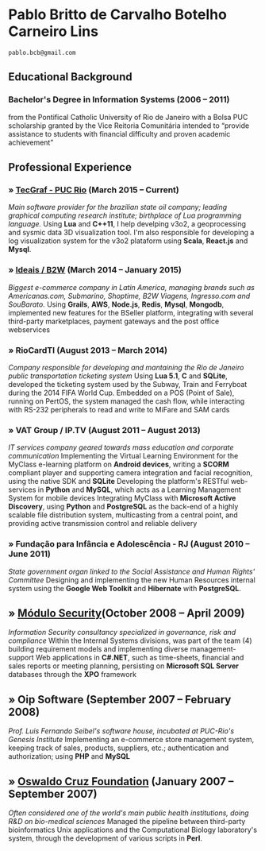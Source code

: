 # Pablo Britto de Carvalho Botelho Carneiro Lins

    pablo.bcb@gmail.com

## Educational Background

### Bachelor's Degree in Information Systems (2006 – 2011)
from the Pontifical Catholic University of Rio de Janeiro
with a Bolsa PUC scholarship granted by the Vice Reitoria Comunitária
intended to “provide assistance to students with financial difficulty and proven academic achievement”

## Professional Experience

### » [TecGraf - PUC Rio](https://en.wikipedia.org/wiki/Lua_(programming_language)#History) (March 2015 – Current)
*Main software provider for the brazilian state oil company; leading graphical computing research institute; birthplace of Lua programming language.*
Using **Lua** and **C++11**, I help develping v3o2, a geoprocessing and sysmic data 3D visualization tool. I'm also responsible for developing a log visualization system for the v3o2 plataform using **Scala**, **React.js** and **Mysql**.

### » [Ideais / B2W](https://en.wikipedia.org/wiki/B2W) (March 2014 – January 2015) 
*Biggest e-commerce company in Latin America, managing brands such as Americanas.com, Submarino, Shoptime, B2W Viagens, Ingresso.com and SouBarato.*
Using **Grails**, **AWS**, **Node.js**, **Redis**, **Mysql**, **Mongodb**, implemented new features for the BSeller platform, integrating  with several third-party marketplaces, payment gateways and the post office webservices

### »  RioCardTI (August 2013 – March 2014)
*Company responsible for developing and mantaining the Rio de Janeiro public transportation ticketing system*
Using **Lua 5.1**, **C** and **SQLite**, developed the ticketing system used by the Subway, Train and Ferryboat during the 2014 FIFA World Cup. Embedded on a POS (Point of Sale), running on PertOS, the system managed the cash flow, while interacting with RS-232 peripherals to read and write to MiFare and SAM cards

### » VAT Group / IP.TV (August 2011 – August 2013)
*IT services company geared towards mass education and corporate communication*
Implementing the Virtual Learning Environment for the MyClass e-learning platform on **Android devices**, writing a **SCORM** compliant player and supporting camera integration and facial recognition, using the native SDK and **SQLite**
Developing the platform's RESTful web-services in **Python** and **MySQL**, which acts as a Learning Management System for mobile devices
Integrating MyClass with **Microsoft Active Discovery**, using **Python** and **PostgreSQL** as the back-end of a highly scalable file distribution system, multicasting from a central point, and providing active transmission control and reliable delivery

### » Fundação para Infância e Adolescência - RJ (August 2010 – June 2011)
*State government organ linked to the Social Assistance and Human Rights' Committee*
Designing and implementing the new Human Resources internal system using the **Google Web Toolkit** and **Hibernate** with **PostgreSQL**.

## » [Módulo Security](https://www.modulo.com.br/)(October 2008 – April 2009)
*Information Security consultancy specialized in governance, risk and compliance*
Within the Internal Systems divisions, was part of the team (4) building requirement models and implementing diverse management-support Web applications in **C#.NET**, such as time-sheets, financial and sales reports or meeting planning, persisting on **Microsoft SQL Server** databases through the **XPO** framework

## » Oip Software (September 2007 – February 2008)
*Prof. Luis Fernando Seibel's software house, incubated at PUC-Rio's Genesis Institute*
Implementing an e-commerce store management system, keeping track of sales, products, suppliers, etc.; authentication and authorization; using **PHP** and **MySQL**

## » [Oswaldo Cruz Foundation](https://en.wikipedia.org/wiki/Oswaldo_Cruz_Foundation) (January 2007 – September 2007)
*Often considered one of the world's main public health institutions, doing R&D on bio-medical sciences*
Managed the pipeline between third-party bioinformatics Unix applications and the Computational Biology laboratory's system, through the development of various scripts in **Perl**.
